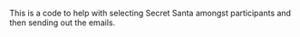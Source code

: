 This is a code to help with selecting Secret Santa amongst participants and then sending out the emails.
